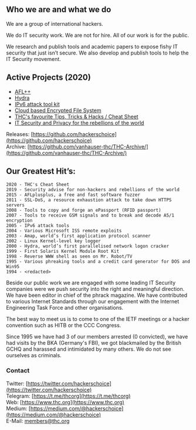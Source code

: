 ## Who we are and what we do

We are a group of international hackers.

We do IT security work. We are not for hire. All of our work is for the public.

We research and publish tools and academic papers to expose fishy IT security that just isn’t secure.  We also develop and publish tools to help the IT Security movement.

## Active Projects (2020)

- [AFL++](https://github.com/AFLplusplus/AFLplusplus)
- [Hydra](https://github.com/vanhauser-thc/thc-hydra)
- [IPv6 attack tool kit](https://github.com/vanhauser-thc/thc-ipv6)
- [Cloud based Encrypted File System](https://tiny.cc/thcrfs)
- [THC's favourite Tips, Tricks  & Hacks / Cheat Sheet](https://github.com/hackerschoice/thc-tips-tricks-hacks-cheat-sheet)
- [IT Security and Privacy for the rebellions of the world](https://tiny.cc/thcstfu)


Releases: [https://github.com/hackerschoice](https://github.com/hackerschoice)  
Archive: [https://github.com/vanhauser-thc/THC-Archive/](https://github.com/vanhauser-thc/THC-Archive/)

## Our Greatest Hit’s:

```
2020 - THC's Cheat Sheet
2019 - Security advise for non-hackers and rebellions of the world
2015 - AFLplusplus, a free and fast software fuzzer
2011 - SSL-DoS, a resource exhaustion attack to take down HTTPS servers
2008 - Tools to copy and forge an ePassport (RFID passport)
2007 - Tools to receive GSM signals and to break and decode A5/1 encryption
2005 - IPv6 attack tools 
2004 - Various Microsoft ISS remote exploits
2003 - Amap, world’s first application protocol scanner
2002 - Linux Kernel-level key logger
2000 - Hydra, world’s first parallelised network logon cracker
1999 - First Solaris Kernel Module Root Kit
1998 - Reverse WWW shell as seen on Mr. Robot/TV
1995 - Various phreaking tools and a credit card generator for DOS and Win95
1994 - <redacted>
```

Beside our public work we are engaged with some leading IT Security companies were we push security into the right and meaningful direction. We have been editor in chief of the phrack magazine. We have contributed to various Internet Standards through our engagement with the Internet Engineering Task Force and other organisations. 

The best way to meet us is to come to one of the IETF meetings or a hacker convention such as HITB or the CCC Congress.

Since 1995 we have had 3 of our members arrested (0 convicted), we have had visits by the BKA (Germany's FBI), we got blackmailed by the British GCHQ and harassed and intimidated by many others. We do not see ourselves as criminals. 

### Contact

Twitter: [https://twitter.com/hackerschoice](https://twitter.com/hackerschoice)  
Telegram: [https://t.me/thcorg](https://t.me/thcorg)  
Web: [https://www.thc.org](https://www.thc.org)  
Medium: [https://medium.com/@hackerschoice](https://medium.com/@hackerschoice)  
E-Mail: members@thc.org  

